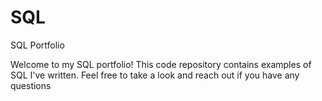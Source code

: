 # SQL
SQL Portfolio

Welcome to my SQL portfolio! This code repository contains examples of SQL I've written. Feel free to take a look and reach out if you have any questions
